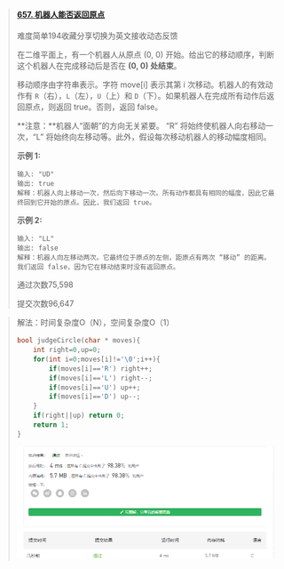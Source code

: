 > #### [657. 机器人能否返回原点](https://leetcode-cn.com/problems/robot-return-to-origin/)
>
> 难度简单194收藏分享切换为英文接收动态反馈
>
> 在二维平面上，有一个机器人从原点 (0, 0) 开始。给出它的移动顺序，判断这个机器人在完成移动后是否在 **(0, 0) 处结束**。
>
> 移动顺序由字符串表示。字符 move[i] 表示其第 i 次移动。机器人的有效动作有 `R`（右），`L`（左），`U`（上）和 `D`（下）。如果机器人在完成所有动作后返回原点，则返回 true。否则，返回 false。
>
> **注意：**机器人“面朝”的方向无关紧要。 “R” 将始终使机器人向右移动一次，“L” 将始终向左移动等。此外，假设每次移动机器人的移动幅度相同。
>
>  
>
> **示例 1:**
>
> ```
> 输入: "UD"
> 输出: true
> 解释：机器人向上移动一次，然后向下移动一次。所有动作都具有相同的幅度，因此它最终回到它开始的原点。因此，我们返回 true。
> ```
>
> **示例 2:**
>
> ```
> 输入: "LL"
> 输出: false
> 解释：机器人向左移动两次。它最终位于原点的左侧，距原点有两次 “移动” 的距离。我们返回 false，因为它在移动结束时没有返回原点。
> ```
>
> 通过次数75,598
>
> 提交次数96,647

> 解法：时间复杂度O（N），空间复杂度O（1）
>
> ```c
> bool judgeCircle(char * moves){
>     int right=0,up=0;
>     for(int i=0;moves[i]!='\0';i++){
>         if(moves[i]=='R') right++;
>         if(moves[i]=='L') right--;
>         if(moves[i]=='U') up++;
>         if(moves[i]=='D') up--;
>     }
>     if(right||up) return 0;
>     return 1;
> }
> ```
>
> ![image-20210327152503850](image\image-20210327152503850.png)